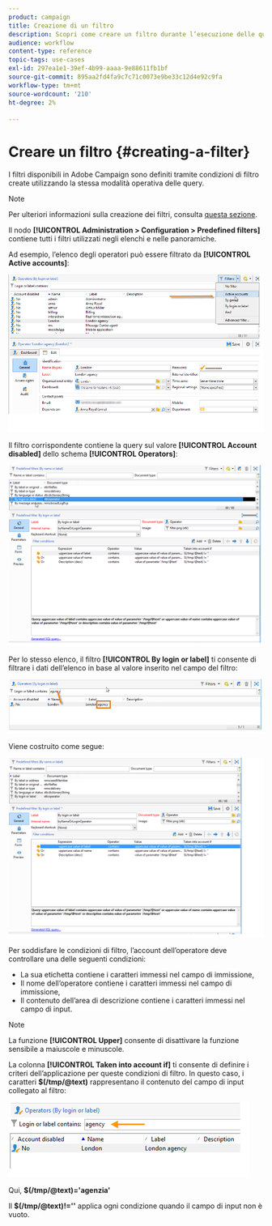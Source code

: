 ```yaml
---
product: campaign
title: Creazione di un filtro
description: Scopri come creare un filtro durante l’esecuzione delle query
audience: workflow
content-type: reference
topic-tags: use-cases
exl-id: 297ea1e1-39ef-4b99-aaaa-9e88611fb1bf
source-git-commit: 895aa2fd4fa9c7c71c0073e9be33c12d4e92c9fa
workflow-type: tm+mt
source-wordcount: '210'
ht-degree: 2%

---
```


# Creare un filtro {#creating-a-filter}

I filtri disponibili in Adobe Campaign sono definiti tramite condizioni di filtro create utilizzando la stessa modalità operativa delle query.

>[!NOTE]
>
>Per ulteriori informazioni sulla creazione dei filtri, consulta [questa sezione](../../platform/using/filtering-options.md).

Il nodo **[!UICONTROL Administration > Configuration > Predefined filters]** contiene tutti i filtri utilizzati negli elenchi e nelle panoramiche.

Ad esempio, l’elenco degli operatori può essere filtrato da **[!UICONTROL Active accounts]**:

![](assets/query_editor_filter_sample_1.png)

Il filtro corrispondente contiene la query sul valore **[!UICONTROL Account disabled]** dello schema **[!UICONTROL Operators]**:

![](assets/query_editor_filter_sample_2.png)

Per lo stesso elenco, il filtro **[!UICONTROL By login or label]** ti consente di filtrare i dati dell’elenco in base al valore inserito nel campo del filtro:

![](assets/query_editor_filter_sample_3.png)

Viene costruito come segue:

![](assets/query_editor_filter_sample_4.png)

Per soddisfare le condizioni di filtro, l’account dell’operatore deve controllare una delle seguenti condizioni:

* La sua etichetta contiene i caratteri immessi nel campo di immissione,
* Il nome dell’operatore contiene i caratteri immessi nel campo di immissione,
* Il contenuto dell’area di descrizione contiene i caratteri immessi nel campo di input.

>[!NOTE]
>
>La funzione **[!UICONTROL Upper]** consente di disattivare la funzione sensibile a maiuscole e minuscole.

La colonna **[!UICONTROL Taken into account if]** ti consente di definire i criteri dell’applicazione per queste condizioni di filtro. In questo caso, i caratteri **$(/tmp/@text)** rappresentano il contenuto del campo di input collegato al filtro:

![](assets/query_editor_filter_sample_5.png)

Qui, **$(/tmp/@text)=&#39;agenzia&#39;**

Il **$(/tmp/@text)!=&#39;&#39;** applica ogni condizione quando il campo di input non è vuoto.
